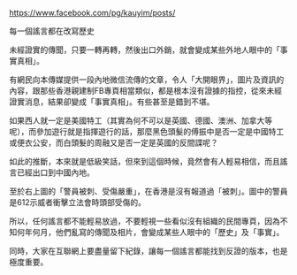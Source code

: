 https://www.facebook.com/pg/kauyim/posts/

每一個謠言都在改寫歷史

未經證實的傳聞，只要一轉再轉，然後出口外銷，就會變成某些外地人眼中的「事實真相」。

有網民向本傳媒提供一段內地微信流傳的文章，令人「大開眼界」，圖片及資訊的內容，跟那些香港親建制FB專頁相當類似，都是根本沒有證據的指控，從來未經證實消息，結果卻變成「事實真相」。有些甚至是錯到不堪。

如果西人就一定是美國特工（其實為何不可以是英國、德國、澳洲、加拿大等呢），而參加遊行就是指揮遊行的話，那麼黑色頭髮的傅振中是否一定是中國特工或便衣公安，而白頭髮的周融又是否一定是英國的反間諜呢？

如此的推斷，本來就是低級笑話，但來到這個時候，竟然會有人輕易相信，而且謠言已經出口到中國內地。

至於右上圖的「警員被刺、受傷嚴重」，在香港是沒有報道過「被刺」。圖中的警員是612示威者衝擊立法會時頭部受傷的。

所以，任何謠言都不能輕易放過，不要輕視一些看似沒有組織的民間專頁，因為不知何年何月，他們亂寫的傳聞及相片，會變成某些人眼中的「歷史」及「事實」。

同時，大家在互聯網上要盡量留下紀錄，讓每一個謠言都能找到反證的版本，也是極度重要。